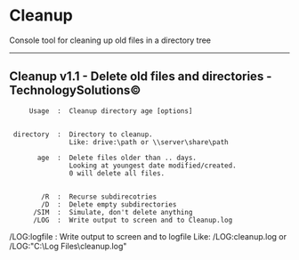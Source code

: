 Cleanup
=======

Console tool for cleaning up old files in a directory tree

-------------------------------------------------------------------------------
   Cleanup v1.1  -  Delete old files and directories - TechnologySolutions©
-------------------------------------------------------------------------------

         Usage  :  Cleanup directory age [options]


     directory  :  Directory to cleanup.
                   Like: drive:\path or \\server\share\path

           age  :  Delete files older than .. days.
                   Looking at youngest date modified/created.
                   0 will delete all files.


            /R  :  Recurse subdirecotries
            /D  :  Delete empty subdirectories
          /SIM  :  Simulate, don't delete anything
          /LOG  :  Write output to screen and to Cleanup.log
  /LOG:logfile  :  Write output to screen and to logfile
                   Like: /LOG:cleanup.log or /LOG:"C:\Log Files\cleanup.log"
